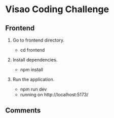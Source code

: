 # Visao Coding Challenge
## Frontend

1. Go to frontend directory.
    - cd frontend
   
2. Install dependencies.
   - npm install
   
3. Run the application.
    - npm run dev 
    - running on http://localhost:5173/

## Comments
